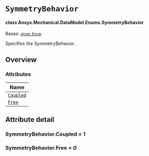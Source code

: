 # `SymmetryBehavior`

<a id="ansys.mechanical.stubs.v242.Ansys.Mechanical.DataModel.Enums.SymmetryBehavior"></a>

#### *class* Ansys.Mechanical.DataModel.Enums.SymmetryBehavior

Bases: [`enum.Enum`](https://docs.python.org/3/library/enum.html#enum.Enum)

Specifies the SymmetryBehavior.

<!-- !! processed by numpydoc !! -->

<a id="overview"></a>

## Overview

### Attributes

| Name |
| ------------------------------------------------------------------------------------------------------------------ |
| [`Coupled`](#SymmetryBehavior.Coupled) |
| [`Free`](#SymmetryBehavior.Free) |

<a id="attribute-detail"></a>

## Attribute detail

<a id="SymmetryBehavior.Coupled"></a>

### SymmetryBehavior.Coupled *= 1*

<a id="SymmetryBehavior.Free"></a>

### SymmetryBehavior.Free *= 0*


